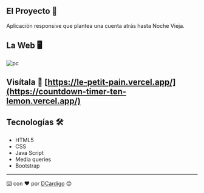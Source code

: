 
## El Proyecto 🎉

Aplicación responsive que plantea una cuenta atrás hasta Noche Vieja.


## La Web 🖥️


![pc](https://github.com/DCardigo/Countdown-timer/assets/123099651/8d00f221-cdd1-4311-bac4-084db70f003f)


## Visítala 🔎 [https://le-petit-pain.vercel.app/](https://countdown-timer-ten-lemon.vercel.app/)


## Tecnologías  🛠️

- HTML5
- CSS
- Java Script
- Media queries
- Bootstrap

---
⌨️ con ❤️ por [DCardigo](https://github.com/DCardigo) 😊
